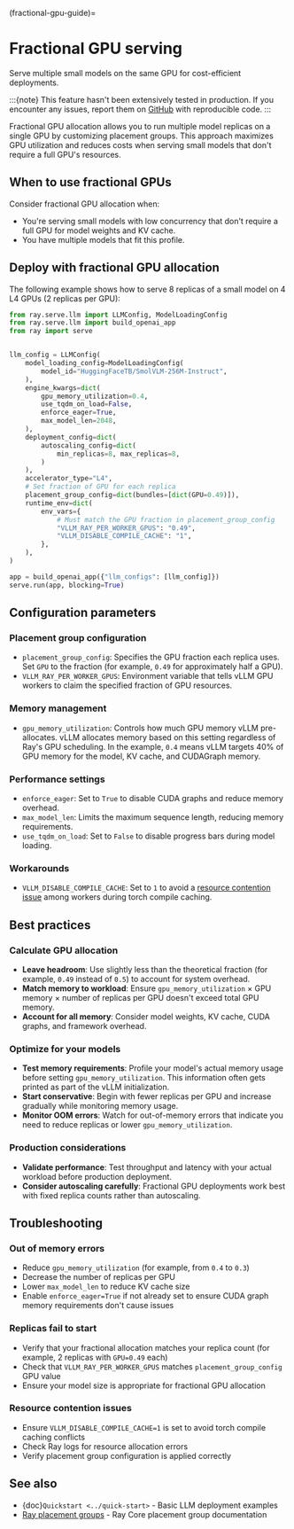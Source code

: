 (fractional-gpu-guide)=
# Fractional GPU serving

Serve multiple small models on the same GPU for cost-efficient deployments.

:::{note}
This feature hasn't been extensively tested in production. If you encounter any issues, report them on [GitHub](https://github.com/ray-project/ray/issues) with reproducible code.
:::

Fractional GPU allocation allows you to run multiple model replicas on a single GPU by customizing placement groups. This approach maximizes GPU utilization and reduces costs when serving small models that don't require a full GPU's resources.

## When to use fractional GPUs

Consider fractional GPU allocation when:

- You're serving small models with low concurrency that don't require a full GPU for model weights and KV cache.
- You have multiple models that fit this profile.

## Deploy with fractional GPU allocation

The following example shows how to serve 8 replicas of a small model on 4 L4 GPUs (2 replicas per GPU):

```python
from ray.serve.llm import LLMConfig, ModelLoadingConfig
from ray.serve.llm import build_openai_app
from ray import serve


llm_config = LLMConfig(
    model_loading_config=ModelLoadingConfig(
        model_id="HuggingFaceTB/SmolVLM-256M-Instruct",
    ),
    engine_kwargs=dict(
        gpu_memory_utilization=0.4,
        use_tqdm_on_load=False,
        enforce_eager=True,
        max_model_len=2048,
    ),
    deployment_config=dict(
        autoscaling_config=dict(
            min_replicas=8, max_replicas=8,
        )
    ),
    accelerator_type="L4",
    # Set fraction of GPU for each replica
    placement_group_config=dict(bundles=[dict(GPU=0.49)]),
    runtime_env=dict(
        env_vars={
            # Must match the GPU fraction in placement_group_config
            "VLLM_RAY_PER_WORKER_GPUS": "0.49",
            "VLLM_DISABLE_COMPILE_CACHE": "1",
        },
    ),
)

app = build_openai_app({"llm_configs": [llm_config]})
serve.run(app, blocking=True)
```

## Configuration parameters

### Placement group configuration

- `placement_group_config`: Specifies the GPU fraction each replica uses. Set `GPU` to the fraction (for example, `0.49` for approximately half a GPU).
- `VLLM_RAY_PER_WORKER_GPUS`: Environment variable that tells vLLM GPU workers to claim the specified fraction of GPU resources.

### Memory management

- `gpu_memory_utilization`: Controls how much GPU memory vLLM pre-allocates. vLLM allocates memory based on this setting regardless of Ray's GPU scheduling. In the example, `0.4` means vLLM targets 40% of GPU memory for the model, KV cache, and CUDAGraph memory.

### Performance settings

- `enforce_eager`: Set to `True` to disable CUDA graphs and reduce memory overhead.
- `max_model_len`: Limits the maximum sequence length, reducing memory requirements.
- `use_tqdm_on_load`: Set to `False` to disable progress bars during model loading.

### Workarounds

- `VLLM_DISABLE_COMPILE_CACHE`: Set to `1` to avoid a [resource contention issue](https://github.com/vllm-project/vllm/issues/24601) among workers during torch compile caching.

## Best practices

### Calculate GPU allocation

- **Leave headroom**: Use slightly less than the theoretical fraction (for example, `0.49` instead of `0.5`) to account for system overhead.
- **Match memory to workload**: Ensure `gpu_memory_utilization` × GPU memory × number of replicas per GPU doesn't exceed total GPU memory.
- **Account for all memory**: Consider model weights, KV cache, CUDA graphs, and framework overhead.

### Optimize for your models

- **Test memory requirements**: Profile your model's actual memory usage before setting `gpu_memory_utilization`. This information often gets printed as part of the vLLM initialization.
- **Start conservative**: Begin with fewer replicas per GPU and increase gradually while monitoring memory usage.
- **Monitor OOM errors**: Watch for out-of-memory errors that indicate you need to reduce replicas or lower `gpu_memory_utilization`.

### Production considerations

- **Validate performance**: Test throughput and latency with your actual workload before production deployment.
- **Consider autoscaling carefully**: Fractional GPU deployments work best with fixed replica counts rather than autoscaling.

## Troubleshooting

### Out of memory errors

- Reduce `gpu_memory_utilization` (for example, from `0.4` to `0.3`)
- Decrease the number of replicas per GPU
- Lower `max_model_len` to reduce KV cache size
- Enable `enforce_eager=True` if not already set to ensure CUDA graph memory requirements don't cause issues

### Replicas fail to start

- Verify that your fractional allocation matches your replica count (for example, 2 replicas with `GPU=0.49` each)
- Check that `VLLM_RAY_PER_WORKER_GPUS` matches `placement_group_config` GPU value
- Ensure your model size is appropriate for fractional GPU allocation

### Resource contention issues

- Ensure `VLLM_DISABLE_COMPILE_CACHE=1` is set to avoid torch compile caching conflicts
- Check Ray logs for resource allocation errors
- Verify placement group configuration is applied correctly

## See also

- {doc}`Quickstart <../quick-start>` - Basic LLM deployment examples
- [Ray placement groups](https://docs.ray.io/en/latest/ray-core/scheduling/placement-group.html) - Ray Core placement group documentation

